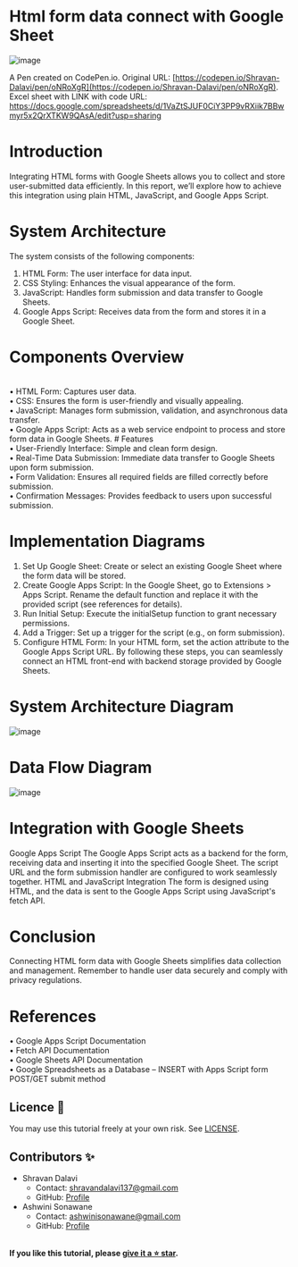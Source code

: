 # Html form data connect with Google Sheet
![image](https://github.com/ShravanDalavi/html-form-data-connect-with-Google-Sheet/assets/172488772/49115f28-9891-4382-b29e-8ef35022e3ca)

A Pen created on CodePen.io. Original URL: [https://codepen.io/Shravan-Dalavi/pen/oNRoXgR](https://codepen.io/Shravan-Dalavi/pen/oNRoXgR).
Excel sheet with LINK with code URL: https://docs.google.com/spreadsheets/d/1VaZtSJUF0CiY3PP9vRXiik7BBwmyr5x2QrXTKW9QAsA/edit?usp=sharing
# Introduction
Integrating HTML forms with Google Sheets allows you to collect and store user-submitted data efficiently. In this report, we’ll explore how to achieve this integration using plain HTML, JavaScript, and Google Apps Script.
# System Architecture
The system consists of the following components:
1.	HTML Form: The user interface for data input.
2.	CSS Styling: Enhances the visual appearance of the form.
3.	JavaScript: Handles form submission and data transfer to Google Sheets.
4.	Google Apps Script: Receives data from the form and stores it in a Google Sheet.
# Components Overview
<br>
•	HTML Form: Captures user data.
<br>
•	CSS: Ensures the form is user-friendly and visually appealing.
<br>
•	JavaScript: Manages form submission, validation, and asynchronous data transfer.
<br>
•	Google Apps Script: Acts as a web service endpoint to process and store form data in Google Sheets.
# Features
<br>
•	User-Friendly Interface: Simple and clean form design.
<br>
•	Real-Time Data Submission: Immediate data transfer to Google Sheets upon form submission.
<br>
•	Form Validation: Ensures all required fields are filled correctly before submission.
<br>
•	Confirmation Messages: Provides feedback to users upon successful submission.

# Implementation Diagrams
1.	Set Up Google Sheet: Create or select an existing Google Sheet where the form data will be stored.
2.	Create Google Apps Script: In the Google Sheet, go to Extensions > Apps Script. Rename the default function and replace it with the provided script (see references for details).
3.	Run Initial Setup: Execute the initialSetup function to grant necessary permissions.
4.	Add a Trigger: Set up a trigger for the script (e.g., on form submission).
5.	Configure HTML Form: In your HTML form, set the action attribute to the Google Apps Script URL.
By following these steps, you can seamlessly connect an HTML front-end with backend storage provided by Google Sheets.
# System Architecture Diagram 
![image](https://github.com/ShravanDalavi/html-form-data-connect-with-Google-Sheet/assets/172488772/22e2213b-b493-4410-a728-d060250f9c54)
# Data Flow Diagram 
![image](https://github.com/ShravanDalavi/html-form-data-connect-with-Google-Sheet/assets/172488772/fb3528da-18e3-4334-98f6-26e55ba39c23)
# Integration with Google Sheets
Google Apps Script
The Google Apps Script acts as a backend for the form, receiving data and inserting it into the specified Google Sheet. The script URL and the form submission handler are configured to work seamlessly together.
HTML and JavaScript Integration
The form is designed using HTML, and the data is sent to the Google Apps Script using JavaScript's fetch API.
# Conclusion
Connecting HTML form data with Google Sheets simplifies data collection and management. Remember to handle user data securely and comply with privacy regulations.
# References
•	Google Apps Script Documentation
<br>
•	Fetch API Documentation
<br>
•	Google Sheets API Documentation
<br>
•	Google Spreadsheets as a Database – INSERT with Apps Script form POST/GET submit method
## Licence 📜
You may use this tutorial freely at your own risk. See [LICENSE](./LICENSE).
## Contributors ✨
- Shravan Dalavi
  - Contact: shravandalavi137@gmail.com
  - GitHub: [Profile](https://github.com/ShravanDalavi)
- Ashwini Sonawane
  - Contact: ashwinisonawane@gmail.com
  - GitHub:  [Profile](https://github.com/SonawaneAshwini)
  <br>
**If you like this tutorial, please [give it a ⭐ star](https://github.com/ShravanDalavi/html-form-data-connect-with-Google-Sheet).**
